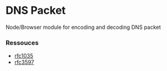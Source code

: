 # DNS Packet
Node/Browser module for encoding and decoding DNS packet

### Ressouces
- [rfc1035](https://www.rfc-editor.org/rfc/rfc1035)
- [rfc3597](https://datatracker.ietf.org/doc/html/rfc3597)